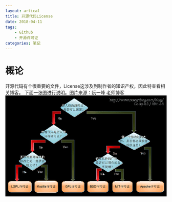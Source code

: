 ```yaml
---
layout: artical
title: 开源代码License
date: 2018-04-11 
tags: 
	- Github
	- 开源许可证
categories: 笔记
---
```

# 概论
开源代码有个很重要的文件，License这涉及到制作者的知识产权，因此特查看相关博客。
下面一张图进行说明。图片来源：阮一峰 老师博客  
![License简单说明](/img/Github_License.png)